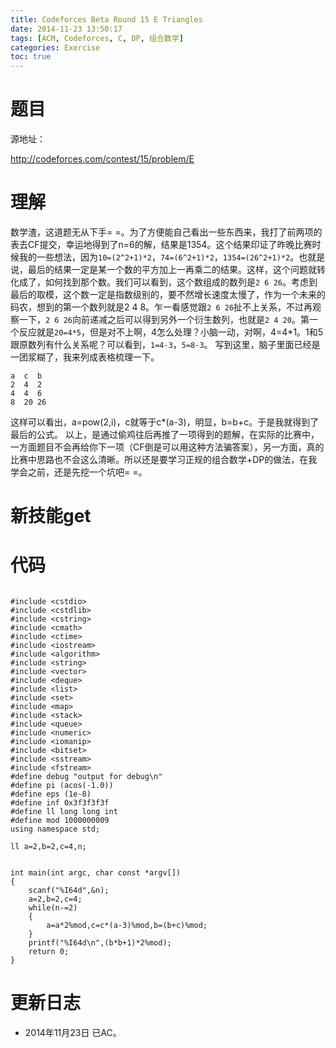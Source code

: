 ```yaml
---
title: Codeforces Beta Round 15 E Triangles
date: 2014-11-23 13:50:17
tags: [ACM, Codeforces, C, DP, 组合数学]
categories: Exercise
toc: true
---
```

# 题目
源地址：

http://codeforces.com/contest/15/problem/E

# 理解
数学渣，这道题无从下手= =。为了方便能自己看出一些东西来，我打了前两项的表去CF提交，幸运地得到了n=6的解，结果是1354。这个结果印证了昨晚比赛时候我的一些想法，因为`10=(2^2+1)*2`，`74=(6^2+1)*2`，`1354=(26^2+1)*2`。也就是说，最后的结果一定是某一个数的平方加上一再乘二的结果。这样，这个问题就转化成了，如何找到那个数。我们可以看到，这个数组成的数列是`2 6 26`。考虑到最后的取模，这个数一定是指数级别的，要不然增长速度太慢了，作为一个未来的码农，想到的第一个数列就是2 4 8。乍一看感觉跟`2 6 26`扯不上关系，不过再观察一下，`2 6 26`向前递减之后可以得到另外一个衍生数列，也就是`2 4 20`。第一个反应就是`20=4*5`，但是对不上啊，4怎么处理？小脑一动，对啊，4=4*1。1和5跟原数列有什么关系呢？可以看到，`1=4-3`，`5=8-3`。
写到这里，脑子里面已经是一团浆糊了，我来列成表格梳理一下。

```
a  c  b
2  4  2
4  4  6
8  20 26

```
这样可以看出，a=pow(2,i)，c就等于c*(a-3)，明显，b=b+c。于是我就得到了最后的公式。
以上，是通过偷鸡往后再推了一项得到的题解，在实际的比赛中，一方面题目不会再给你下一项（CF倒是可以用这种方法骗答案），另一方面，真的比赛中思路也不会这么清晰。所以还是要学习正规的组合数学+DP的做法，在我学会之前，还是先挖一个坑吧= =。

<!-- more -->

# 新技能get

# 代码

```

#include <cstdio>
#include <cstdlib>
#include <cstring>
#include <cmath>
#include <ctime>
#include <iostream>
#include <algorithm>
#include <string>
#include <vector>
#include <deque>
#include <list>
#include <set>
#include <map>
#include <stack>
#include <queue>
#include <numeric>
#include <iomanip>
#include <bitset>
#include <sstream>
#include <fstream>
#define debug "output for debug\n"
#define pi (acos(-1.0))
#define eps (1e-8)
#define inf 0x3f3f3f3f
#define ll long long int
#define mod 1000000009
using namespace std;

ll a=2,b=2,c=4,n;


int main(int argc, char const *argv[])
{
    scanf("%I64d",&n);
    a=2,b=2,c=4;
    while(n-=2)
    {
        a=a*2%mod,c=c*(a-3)%mod,b=(b+c)%mod;
    }
    printf("%I64d\n",(b*b+1)*2%mod);
    return 0;
}

```

# 更新日志
- 2014年11月23日 已AC。